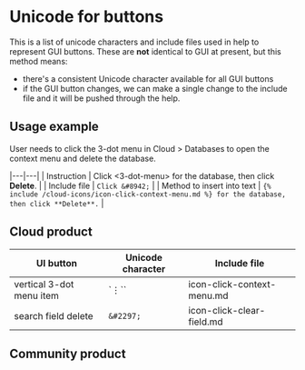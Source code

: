 # Unicode for buttons

This is a list of unicode characters and include files used in help to represent GUI buttons. These are **not** identical to GUI at present, but this method means:

* there's a consistent Unicode character available for all GUI buttons
* if the GUI button changes, we can make a single change to the include file and it will be pushed through the help.

## Usage example

User needs to click the 3-dot menu in Cloud > Databases to open the context menu and delete the database.

|---|---|
| Instruction | Click <3-dot-menu> for the database, then click **Delete**. |
| Include file | `Click &#8942;` |
| Method to insert into text | `{% include /cloud-icons/icon-click-context-menu.md %} for the database, then click **Delete**.` |

## Cloud product

| UI button | Unicode character | Include file |
|---|---|---|
| vertical 3-dot menu item | `&#8942;`` | icon-click-context-menu.md |
| search field delete | `&#2297;` | icon-click-clear-field.md |

## Community product
